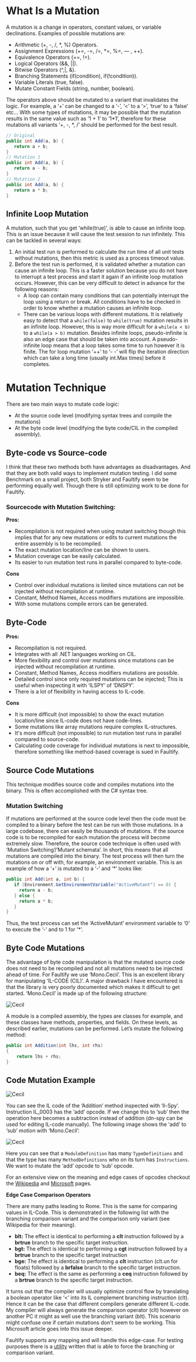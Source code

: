 # What Is a Mutation

A mutation is a change in operators, constant values, or variable declinations. Examples of possible mutations are:
- Arithmetic (+, -, /, *, %) Operators.
- Assignment Expressions (+=, -=, /=, *=, %=, — , ++).
- Equivalence Operators (==, !=).
- Logical Operators (&&, ||).
- Bitwise Operators (^,|, &).
- Branching Statements (if(condition), if(!condition)).
- Variable Literals (true, false).
- Mutate Constant Fields (string, number, boolean).

The operators above should be mutated to a variant that invalidates the logic. 
For example, a ‘+’ can be changed to a ‘-’, ‘<’ to a ‘>’, ‘true’ to a ‘false’ etc… 
With some types of mutations, it may be possible that the mutation results in the same value such as ‘1 + 1’ to ‘1*1’, 
therefore for these mutations all variants ‘+, -, *, /’ should be performed for the best result.

```csharp
// Original
public int Add(a, b) {
   return a + b;
}
// Mutation 1
public int Add(a, b) {
   return a - b;
}
// Mutation 2
public int Add(a, b) {
   return a * b;
}
```

## Infinite Loop Mutation

A mutation, such that you get ‘while(true)’, is able to cause an infinite loop.
This is an issue because it will cause the test session to run infinitely. 
This can be tackled in several ways:
1. An initial test run is performed to calculate the run time of all unit tests without mutations, then this metric is used as a process timeout value.
2. Before the test run is performed, it is validated whether a mutation can cause an infinite loop. 
This is a faster solution because you do not have to interrupt a test process and start it again if an infinite loop mutation occurs.
However, this can be very difficult to detect in advance for the following reasons:
   - A loop can contain many conditions that can potentially interrupt the loop using a return or break. All conditions have to be checked in order to know whether a mutation causes an infinite loop.
   - There can be various loops with different mutations. It is relatively easy to detect that a `while(false)` to `while(true)` mutation results in an infinite loop. However, this is way more difficult for a `while(a < b)` to a `while(a > b)` mutation.
    Besides infinite loops, pseudo-infinite is also an edge case that should be taken into account. A pseudo-infinite loop means that a loop takes some time to run however it is finite. The for loop mutation ‘++’ to ‘- -’ will flip the iteration direction which can take a long time (usually int.Max times) before it completes.

# Mutation Technique
There are two main ways to mutate code logic:
- At the source code level (modifying syntax trees and compile the mutations)
- At the byte code level (modifying the byte code/CIL in the compiled assembly).

## Byte-code vs Source-code
I think that these two methods both have advantages as disadvantages. 
And that they are both valid ways to implement mutation testing. 
I did some Benchmark on a small project, both Stryker and Faultify seem to be performing equally well.
Though there is still optimizing work to be done for Faultify.

### Sourcecode with Mutation Switching:
**Pros:**
- Recompilation is not required when using mutant switching though this implies that for any new mutations or edits to current mutations the entire assembly is to be recompiled.
- The exact mutation location/line can be shown to users.
- Mutation coverage can be easily calculated.
- Its easier to run mutation test runs in parallel compared to byte-code.

**Cons**
- Control over individual mutations is limited since mutations can not be injected without recompilation at runtime.
- Constant, Method Names, Access modifiers mutations are impossible.
- With some mutations compile errors can be generated.

## Byte-Code
**Pros:**
- Recompilation is not required.
- Integrates with all .NET languages working on CIL.
- More flexibility and control over mutations since mutations can be injected without recompilation at runtime.
- Constant, Method Names, Access modifiers mutations are possible.
- Detailed control since only required mutations can be injected; This is useful when inspecting it with ‘ILSPY’ of ‘DNSPY’.
- There is a lot of flexibility in having access to IL-code.

**Cons**
- It is more difficult (not impossible) to show the exact mutation location/line since IL-code does not have code-lines.
- Some mutations like array mutations require complex IL-structures.
- It's more difficult (not impossible) to run mutation test runs in parallel compared to source-code.
- Calculating code coverage for individual mutations is next to impossible, therefore something like method-based coverage is sued in Faultify.

## Source Code Mutations

This technique modifies source code and compiles mutations into the binary. 
This is often accomplished with the C# syntax tree.

### Mutation Switching

If mutations are performed at the source code level then the code must be compiled to a binary before the test can be run with those mutations. 
In a large codebase, there can easily be thousands of mutations. 
If the source code is to be recompiled for each mutation the process will become extremely slow.
Therefore, the source code technique is often used with ‘Mutation Switching’/’Mutant schemata’. 
In short, this means that all mutations are compiled into the binary. The test process will then turn the mutations on or off with, for example, an environment variable. 
This is an example of how a ‘+’ is mutated to a ‘-’ and ‘*’ looks like:

```csharp
public int Add(int a, int b) {
   if (Environment.GetEnvironmentVariable("ActiveMutant") == 0) { 
     return a - b;
   } else { 
     return a * b;        
   } 
}
```
Thus, the test process can set the ‘ActiveMutant’ environment variable to ‘0’ to execute the ‘-’ and to 1 for ‘*’.

## Byte Code Mutations
The advantage of byte code manipulation is that the mutated source code does not need to be recompiled and not all mutations need to be injected ahead of time. For Faultify we use ‘Mono.Cecil’. This is an excellent library for manipulating ‘IL-CODE (CIL)’. A major drawback I have encountered is that the library is very poorly documented which makes it difficult to get started.
‘Mono.Cecil’ is made up of the following structure:

![Cecil](./img/mono.cecil.PNG)

A module is a compiled assembly, the types are classes for example, and these classes have methods, properties, and fields. 
On these levels, as described earlier, mutations can be performed.
Let’s mutate the following method:

```csharp
public int Addition(int lhs, int rhs)
{
    return lhs + rhs;
}
```

## Code Mutation Example

![Cecil](./img/il-code-addition.png)


You can see the IL code of the ‘Addition’ method inspected with ‘Il-Spy’.
Instruction IL_0003 has the ‘add’ opcode. If we change this to ‘sub’ then the operation here becomes a subtraction instead of addition (dn-spy can be used for editing IL-code manually). 
The following image shows the ‘add’ to ‘sub’ motion with ‘Mono.Cecil’:

![Cecil](./img/code-il-mutation.png)

Here you can see that a `ModuleDefinition` has many `TypeDefinitions` and that the type has many `MethodDefinitions` who on its turn has `Instructions`. 
We want to mutate the ‘add’ opcode to ‘sub’ opcode.

For an extensive view on the meaning and edge cases of opcodes checkout the [Wikipedia](https://en.wikipedia.org/wiki/List_of_CIL_instructions) and [Microsoft](https://docs.microsoft.com/en-us/dotnet/api/system.reflection.emit.opcodes.bgt?view=net-5.0) pages.

**Edge Case Comparison Operators**

There are many paths leading to Rome. This is the same for comparing values in IL-Code. 
This is demonstrated in the following list with the branching comparison variant and the comparison only variant (see Wikipedia for their meaning).
- **blt:** The effect is identical to performing a **clt** instruction followed by a **brtrue** branch to the specific target instruction.
- **bgt:** The effect is identical to performing a **cgt** instruction followed by a **brtrue** branch to the specific target instruction
- **bge:** The effect is identical to performing a **clt** instruction (clt.un for floats) followed by a **brfalse** branch to the specific target instruction.
- **beq:** The effect is the same as performing a **ceq** instruction followed by a **brtrue** branch to the specific target instruction.

It turns out that the compiler will usually optimize control flow by translating a boolean operator like ‘<’ into its IL complement branching instruction (clt). 
Hence it can be the case that different compilers generate different IL-code.
My compiler will always generate the comparison operator (clt) however on another PC it might as well use the branching variant (blt). 
This scenario might confuse one if certain mutations don't seem to be working. This Microsoft article goes into this issue deeper.

Faultify supports any mapping and will handle this edge-case. 
For testing purposes there is a [utility](https://github.com/Faultify/Faultify/blob/main/Faultify.Tests/UnitTests/Utils/ConditionalBranchGenerator.cs) written 
that is able to force the branching or comparison variant.



